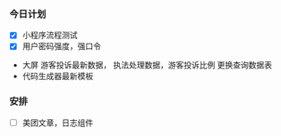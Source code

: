 ### 今日计划
- [x]  小程序流程测试
- [x]  用户密码强度，强口令
- 大屏 游客投诉最新数据， 执法处理数据，游客投诉比例 更换查询数据表
- 代码生成器最新模板



### 安排
- [ ] 美团文章，日志组件